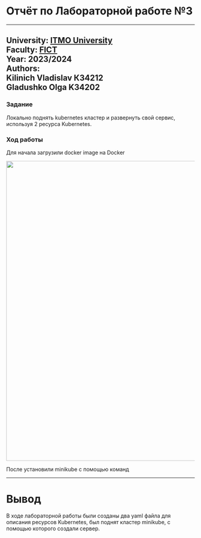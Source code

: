 # Отчёт по Лабораторной работе №3
---
University: [ITMO University](https://itmo.ru/ru/)  
Faculty: [FICT](https://fict.itmo.ru)  
Year: 2023/2024  
Authors:   
Kilinich Vladislav К34212  
Gladushko Olga K34202
---  

### Задание
Локально поднять kubernetes кластер и развернуть свой сервис, используя 2 ресурса Kubernetes.

### Ход работы  

Для начала загрузили docker image на Docker

<p align="center">  
<img src="https://github.com/Vladkilinichh/Cloud-systems-and-services/blob/main/lab02/images/1.jpg?raw=true" width="800" heidth = '700'>  
</p>  

После установили minikube с помощью команд  

---  
# Вывод
В ходе лабораторной работы были созданы два yaml файла для описания ресурсов Kubernetes, был поднят кластер minikube, с помощью которого создали сервер.

